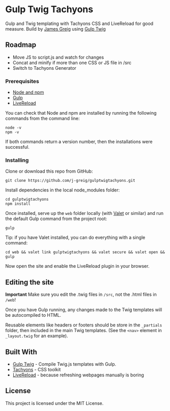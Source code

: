 # Gulp Twig Tachyons

Gulp and Twig templating with Tachyons CSS and LiveReload for good measure.
Build by [James Greig](https://www.greig.cc/) using [Gulp Twig](https://github.com/zimmen/gulp-twig.)

## Roadmap
- Move JS to script.js and watch for changes
- Concat and minify if more than one CSS or JS file in /src
- Switch to Tachyons Generator

### Prerequisites

- [Node and npm](https://nodejs.org/en/)
- [Gulp](https://gulpjs.com/)
- [LiveReload](http://livereload.com/extensions/)

You can check that Node and npm are installed by running the following commands from the command line:

```
node -v
npm -v
```

If both commands return a version number, then the installations were successful.

### Installing

Clone or download this repo from GitHub:

```
git clone https://github.com/j-greig/gulptwigtachyons.git
```

Install dependencies in the local node_modules folder:

```
cd gulptwigtachyons
npm install
```

Once installed, serve up the `web` folder locally (with [Valet](https://laravel.com/docs/5.5/valet) or similar) and run the default Gulp command from the project root:


```
gulp
```

Tip: if you have Valet installed, you can do everything with a single command:

```
cd web && valet link gulptwigtachyons && valet secure && valet open && gulp
```

Now open the site and enable the LiveReload plugin in your browser.

## Editing the site

**Important**
Make sure you edit the .twig files in `/src`, not the .html files in `/web`!

Once you have Gulp running, any changes made to the Twig templates will be autocompiled to HTML.

Reusable elements like headers or footers should be store in the `_partials` folder, then included in the main Twig templates. (See the `<nav>` element in `_layout.twig` for an example).

## Built With

* [Gulp Twig](https://www.npmjs.com/package/gulp-twig) - Compile Twig.js templates with Gulp.
* [Tachyons](http://tachyons.io/) - CSS toolkit
* [LiveReload](http://livereload.com/) - because refreshing webpages manually is boring

## License

This project is licensed under the MIT License.
